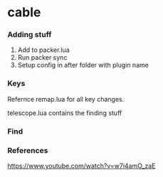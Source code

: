 # cable


### Adding stuff
1. Add to packer.lua
2. Run packer sync
3. Setup config in after folder with plugin name

### Keys 
Refernce remap.lua for all key changes.

telescope.lua contains the finding stuff


### Find





### References
https://www.youtube.com/watch?v=w7i4amO_zaE

